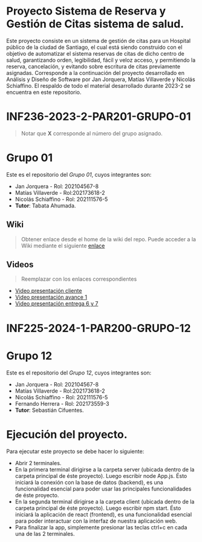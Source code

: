 # Proyecto Sistema de Reserva y Gestión de Citas sistema de salud.

Este proyecto consiste en un sistema de gestión de citas para un Hospital público de la ciudad de Santiago, el cual está siendo construido con el objetivo de automatizar el sistema reservas de citas de dicho centro de salud, garantizando orden, legibilidad, fácil y veloz acceso, y permitiendo la reserva, cancelación, y evitando sobre escritura de citas previamente asignadas. Corresponde a la continuación del proyecto desarrollado en Análisis y Diseño de Software por Jan Jorquera, Matías Villaverde y Nicolás Schiaffino. El respaldo de todo el material desarrollado durante 2023-2 se encuentra en este repositorio.


# INF236-2023-2-PAR201-GRUPO-01
> Notar que **X** corresponde al número del grupo asignado.

# Grupo 01
Este es el repositorio del *Grupo 01*, cuyos integrantes son:

* Jan Jorquera - Rol: 202104567-8
* Matías Villaverde - Rol:202173618-2
* Nicolás Schiaffino - Rol: 202111576-5
* **Tutor**: Tabata Ahumada.

## Wiki

> Obtener enlace desde el home de la wiki del repo.
Puede acceder a la Wiki mediante el siguiente [enlace](https://github.com/Tabby2109/INF236-2023-2-PAR201-GRUPO-01/wiki)

## Videos

> Reemplazar con los enlaces correspondientes

* [Video presentación cliente](https://www.youtube.com/watch?v=8-77skNr9HE)
* [Video presentación avance 1](https://youtu.be/NQQ-IRNuduo)
* [Video presentación entrega 6 y 7](https://youtu.be/e6HoZtsaeAI)

# INF225-2024-1-PAR200-GRUPO-12

# Grupo 12
Este es el repositorio del *Grupo 12*, cuyos integrantes son:

* Jan Jorquera - Rol: 202104567-8
* Matías Villaverde - Rol:202173618-2
* Nicolás Schiaffino - Rol: 202111576-5
* Fernando Herrera - Rol: 202173559-3
* **Tutor**: Sebastián Cifuentes.

# Ejecución del proyecto.

Para ejecutar este proyecto se debe hacer lo siguiente:

* Abrir 2 terminales.
* En la primera terminal dirigirse a la carpeta server (ubicada dentro de la carpeta principal de éste proyecto). Luego escribir node App.js. Ésto iniciará la conexión con la base de datos (backend), es una funcionalidad esencial para poder usar las principales funcionalidades de éste proyecto.
* En la segunda terminal dirigirse a la carpeta client (ubicada dentro de la carpeta principal de éste proyecto). Luego escribir npm start. Ésto iniciará la aplicación de react (frontend), es una funcionalidad esencial para poder interactuar con la interfaz de nuestra aplicación web.
* Para finalizar la app, simplemente presionar las teclas ctrl+c en cada una de las 2 terminales.

